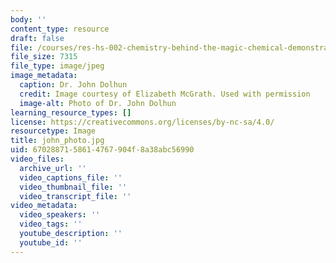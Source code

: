```yaml
---
body: ''
content_type: resource
draft: false
file: /courses/res-hs-002-chemistry-behind-the-magic-chemical-demonstrations-for-the-classroom/john_photo.jpg
file_size: 7315
file_type: image/jpeg
image_metadata:
  caption: Dr. John Dolhun
  credit: Image courtesy of Elizabeth McGrath. Used with permission
  image-alt: Photo of Dr. John Dolhun
learning_resource_types: []
license: https://creativecommons.org/licenses/by-nc-sa/4.0/
resourcetype: Image
title: john_photo.jpg
uid: 67028871-5861-4767-904f-8a38abc56990
video_files:
  archive_url: ''
  video_captions_file: ''
  video_thumbnail_file: ''
  video_transcript_file: ''
video_metadata:
  video_speakers: ''
  video_tags: ''
  youtube_description: ''
  youtube_id: ''
---
```

